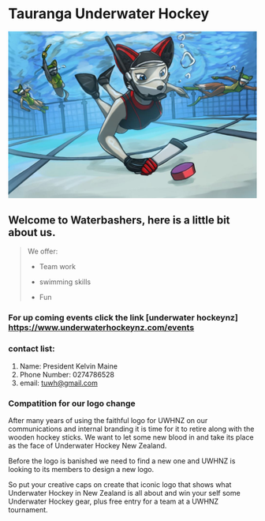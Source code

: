 # **Tauranga Underwater Hockey**

![underwaterphoto](./foxunderwater1.jpg)

## Welcome to Waterbashers, here is a little bit about us. 
> We offer:
> - Team work
>
> - swimming skills
>
> - Fun
### For up coming events click the link [underwater hockeynz] https://www.underwaterhockeynz.com/events

### contact list:

1. Name: President Kelvin Maine
3. Phone Number: 0274786528
4. email: tuwh@gmail.com

### Compatition for our logo change
After many years of using the faithful logo for UWHNZ on our communications and internal branding it is time
for it to retire along with the wooden hockey sticks. We want to let some new blood in and take its place as the face of
Underwater Hockey New Zealand.

Before the logo is banished we need to find a new one and UWHNZ is looking to its members to design a new logo.

So put your creative caps on create that iconic logo that shows what Underwater Hockey in New Zealand is all about and
win your self some Underwater Hockey gear, plus free entry for a team at a UWHNZ tournament.
